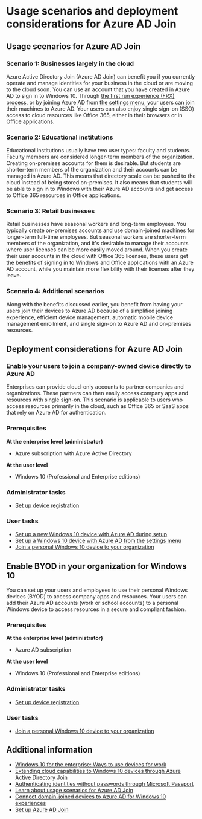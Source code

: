 <properties
	pageTitle="Usage scenarios and deployment considerations for Azure AD Join| Azure"
	description="Explains how administrators can set up Azure AD Join for their end users (employees, students, other users). It also discusses the different real-world scenarios for using Azure AD Join."
	services="active-directory"
	documentationCenter=""
	authors="femila"
	manager="swadhwa"
	editor=""
	tags="azure-classic-portal"/>

<tags 
	ms.service="active-directory" 
	ms.date="06/23/2016"
	wacn.date=""/>

# Usage scenarios and deployment considerations for Azure AD Join 

## Usage scenarios for Azure AD Join
### Scenario 1: Businesses largely in the cloud

Azure Active Directory Join (Azure AD Join) can benefit you if you currently operate and manage identities for your business in the cloud or are moving to the cloud soon. You can use an account that you have created in Azure AD to sign in to Windows 10. Through [the first run experience (FRX) process](/documentation/articles/active-directory-azureadjoin-user-frx/), or by joining Azure AD from [the settings menu](/documentation/articles/active-directory-azureadjoin-user-upgrade/), your users can join their machines to Azure AD.  Your users can also enjoy single sign-on (SSO) access to  cloud resources like Office 365, either in their browsers or in Office applications.

### Scenario 2: Educational institutions

Educational institutions usually have two user types: faculty and students. Faculty members are considered longer-term members of the organization. Creating on-premises accounts for them is desirable. But students are shorter-term members of the organization and  their accounts can be managed in Azure AD. This means that directory scale can be pushed to the cloud instead of being stored on-premises. It also means that students  will be able to sign in to Windows with their Azure AD accounts and get access to Office 365 resources in Office applications.

### Scenario 3: Retail businesses

Retail businesses have seasonal workers and long-term employees. You typically create on-premises accounts and use domain-joined machines for longer-term full-time employees. But seasonal workers are shorter-term members of the organization, and it's desirable to manage their accounts where user licenses can be more easily moved around. When you create their user accounts in the cloud with Office 365 licenses, these users get the benefits of signing in to Windows and Office applications with an Azure AD account, while you maintain more flexibility with their licenses after they leave.

### Scenario 4: Additional scenarios

Along with the benefits discussed earlier, you  benefit from having your users join their devices to Azure AD because of a simplified joining experience, efficient device management, automatic mobile device management enrollment, and single sign-on to Azure AD and on-premises resources.  


## Deployment considerations for Azure AD Join

### Enable your users to join a company-owned device directly to Azure AD


Enterprises can provide cloud-only accounts to partner companies and organizations. These partners can then easily access company apps and resources with single sign-on. This scenario is applicable to users who access resources primarily in the cloud, such as Office 365 or SaaS apps that rely on Azure AD for authentication.

### Prerequisites
**At the enterprise level (administrator)**

*	Azure subscription with Azure Active Directory  

**At the user level**

*	Windows 10 (Professional and Enterprise editions)

### Administrator tasks
* [Set up device registration](/documentation/articles/active-directory-azureadjoin-setup/)

### User tasks
* [Set up a new Windows 10 device with Azure AD during setup](/documentation/articles/active-directory-azureadjoin-user-frx/)
* [Set up a Windows 10 device with Azure AD from the settings menu](/documentation/articles/active-directory-azureadjoin-user-upgrade/)
* [Join a personal Windows 10 device to your organization](/documentation/articles/active-directory-azureadjoin-personal-device/)



## Enable BYOD in your organization for Windows 10
You can set up your users and employees to use their personal Windows devices (BYOD) to access company apps and resources. Your users can add their Azure AD accounts (work or school accounts) to a personal Windows device to access resources in a secure and compliant fashion.

### Prerequisites
**At the enterprise level (administrator)**

*	Azure AD subscription

**At the user level**

*	Windows 10 (Professional and Enterprise editions)


### Administrator tasks

* [Set up device registration](/documentation/articles/active-directory-azureadjoin-setup/)

### User tasks
* [Join a personal Windows 10 device to your organization](/documentation/articles/active-directory-azureadjoin-personal-device/)


## Additional information
* [Windows 10 for the enterprise: Ways to use devices for work](/documentation/articles/active-directory-azureadjoin-windows10-devices-overview/)
* [Extending cloud capabilities to Windows 10 devices through Azure Active Directory Join](/documentation/articles/active-directory-azureadjoin-user-upgrade/)
* [Authenticating identities without passwords through Microsoft Passport](/documentation/articles/active-directory-azureadjoin-passport/)
* [Learn about usage scenarios for Azure AD Join](/documentation/articles/active-directory-azureadjoin-deployment-aadjoindirect/)
* [Connect domain-joined devices to Azure AD for Windows 10 experiences](/documentation/articles/active-directory-azureadjoin-devices-group-policy/)
* [Set up Azure AD Join](/documentation/articles/active-directory-azureadjoin-setup/)
